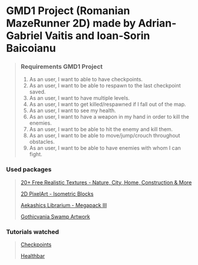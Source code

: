 ﻿
# GMD1 Project (Romanian MazeRunner 2D) made by Adrian-Gabriel Vaitis and Ioan-Sorin Baicoianu

> ### Requirements GMD1 Project
>   1. As an user, I want to able to have checkpoints.
>   2. As an user, I want to be able to respawn to the last checkpoint saved.
>   3. As an user, I want to have multiple levels.
>   4. As an user, I want to get killed/respawned if I fall out of the map.
>   5. As an user, I want to see my health.
>   6. As an user, I want to have a weapon in my hand in order to kill the enemies.
>   7. As an user, I want to be able to hit the enemy and kill them.
>   8. As an user, I want to be able to move/jump/crouch throughout obstacles.
>   9. As an user, I want to be able to have enemies with whom I can fight.


### Used packages
> [20+ Free Realistic Textures - Nature, City, Home, Construction & More](https://assetstore.unity.com/packages/2d/textures-materials/20-free-realistic-textures-nature-city-home-construction-more-240323)
> 
> [2D PixelArt - Isometric Blocks](https://assetstore.unity.com/packages/3d/environments/2d-pixelart-isometric-blocks-115039)
> 
> [Aekashics Librarium - Megapack III](https://assetstore.unity.com/packages/2d/characters/aekashics-librarium-megapack-iii-130410)
> 
> [Gothicvania Swamp Artwork](https://assetstore.unity.com/packages/2d/characters/gothicvania-swamp-152865)

### Tutorials watched
> [Checkpoints](https://www.youtube.com/watch?v=VGOVe_adFMc)
> 
> [Healthbar](https://www.youtube.com/watch?v=STrjeoyM2q0)
